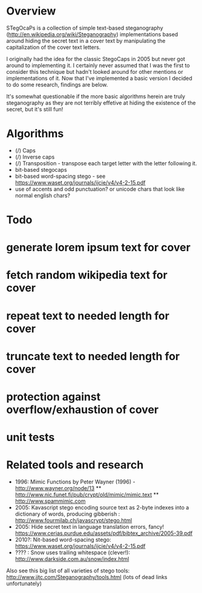 # Overview

STegOcaPs is a collection of simple text-based steganography (http://en.wikipedia.org/wiki/Steganography) implementations based around hiding the secret text in a cover text by manipulating the capitalization of the cover text letters.

I originally had the idea for the classic StegoCaps in 2005 but never got around to implementing it. I certainly never assumed that I was the first to consider this technique but hadn't looked around for other mentions or implementations of it. Now that I've implemented a basic version I decided to do some research, findings are below.

It's somewhat questionable if the more basic algorithms herein are truly steganography as they are not terribly effetive at hiding the existence of the secret, but it's still fun!

# Algorithms

* (/) Caps
* (/) Inverse caps
* (/) Transposition - transpose each target letter with the letter following it.
* bit-based stegocaps
* bit-based word-spacing stego - see https://www.waset.org/journals/ijcie/v4/v4-2-15.pdf
* use of accents and odd punctuation? or unicode chars that look like normal english chars?


# Todo

# generate lorem ipsum text for cover
# fetch random wikipedia text for cover
# repeat text to needed length for cover
# truncate text to needed length for cover
# protection against overflow/exhaustion of cover
# unit tests


# Related tools and research

* 1996: Mimic Functions by Peter Wayner (1996) - http://www.wayner.org/node/13
** http://www.nic.funet.fi/pub/crypt/old/mimic/mimic.text
** http://www.spammimic.com
* 2005: Kavascript stego encoding source text as 2-byte indexes into a dictionary of words, producing gibberish : http://www.fourmilab.ch/javascrypt/stego.html
* 2005: Hide secret text in language translation errors, fancy! https://www.cerias.purdue.edu/assets/pdf/bibtex_archive/2005-39.pdf
* 2010?: Nit-based word-spacing stego: https://www.waset.org/journals/ijcie/v4/v4-2-15.pdf
* ???? : Snow uses trailing whitespace (clever!): http://www.darkside.com.au/snow/index.html

Also see this big list of all varieties of stego tools: http://www.jjtc.com/Steganography/tools.html (lots of dead links unfortunately)

